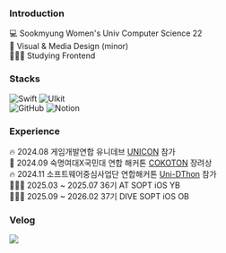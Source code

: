 ### __Introduction__
💻 Sookmyung Women's Univ Computer Science 22   
🎨 Visual & Media Design (minor)   
👩🏻‍💻 Studying Frontend   

### __Stacks__ 
![Swift](https://img.shields.io/badge/swift-F54A2A?style=for-the-badge&logo=swift&logoColor=white) ![UIkit](https://img.shields.io/badge/uikit-000000?style=for-the-badge&logo=uikit&logoColor=white)   
![GitHub](https://img.shields.io/badge/github-%23121011.svg?style=for-the-badge&logo=github&logoColor=white) ![Notion](https://img.shields.io/badge/Notion-%23000000.svg?style=for-the-badge&logo=notion&logoColor=white)

### __Experience__ 
🔥 2024.08 게임개발연합 유니데브 [UNICON](https://github.com/y-eonee/SMWU-TUMS-Garasani) 참가       
🏅 2024.09 숙명여대X국민대 연합 해커톤 [COKOTON](https://github.com/y-eonee/COKOTHON-GBSB-Fe) 장려상    
🔥 2024.11 소프트웨어중심사업단 연합해커톤 [Uni-DThon](https://github.com/UNI-D-Roomie/Roomie_FE) 참가   
👩🏻‍💻 2025.03 ~ 2025.07 36기 AT SOPT iOS YB   
👩🏻‍💻 2025.09 ~ 2026.02 37기 DIVE SOPT iOS OB
         
### __Velog__ 
<a href="https://velog.io/@y-eonee"><img src="https://img.shields.io/badge/Tech%20Blog-11B48A?style=for-the-badge&logo=Vimeo&logoColor=white&link=https://velog.io/@y-eonee"/></a>   
